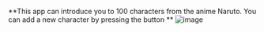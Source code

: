 **This app can introduce you to 100 characters from the anime Naruto. You can add a new character by pressing the button **
![image](https://github.com/Niksha36/Naruto-characters/assets/137402566/88e1f551-c060-4e8f-950f-d7a5dd2fade7)

